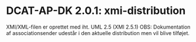 # DCAT-AP-DK 2.0.1: xmi-distribution 

XMI/XML-filen er oprettet med iht. UML 2.5 (XMI 2.5.1)
OBS: Dokumentation af associationsender udestår i den aktuelle distribution men vil blive tilføjet.
